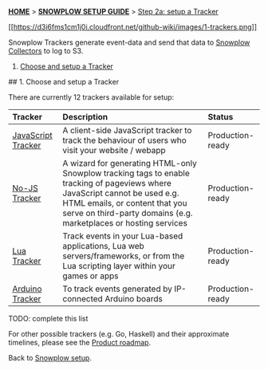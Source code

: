 <a name="top" />

[**HOME**](Home) > [**SNOWPLOW SETUP GUIDE**](Setting-up-Snowplow) > [Step 2a: setup a Tracker](Setting-up-a-tracker)

[[https://d3i6fms1cm1j0i.cloudfront.net/github-wiki/images/1-trackers.png]]

Snowplow Trackers generate event-data and send that data to [Snowplow Collectors](Setting-up-a-Collector) to log to S3.

1. [Choose and setup a Tracker](#choose-setup)

<a name="choose-setup" />
## 1. Choose and setup a Tracker

There are currently 12 trackers available for setup:

| **Tracker**                                    | **Description**                                     | **Status**       |
|:-----------------------------------------------|:----------------------------------------------------|:-----------------|
| [JavaScript Tracker](javascript-tracker-setup) | A client-side JavaScript tracker to track the behaviour of users who visit your website / webapp | Production-ready |
| [No-JS Tracker](no-js-tracker-setup)           | A wizard for generating HTML-only Snowplow tracking tags to enable tracking of pageviews where JavaScript cannot be used e.g. HTML emails, or content that you serve on third-party domains (e.g. marketplaces or hosting services | Production-ready |
| [Lua Tracker](lua-tracker-setup)         | Track events in your Lua-based applications, Lua web servers/frameworks, or from the Lua scripting layer within your games or apps | Production-ready |
| [Arduino Tracker](arduino-tracker-setup) | To track events generated by IP-connected Arduino boards | Production-ready |

TODO: complete this list

For other possible trackers (e.g. Go, Haskell) and their approximate timelines, please see the [Product roadmap](Product-roadmap).

Back to [Snowplow setup](Setting-up-Snowplow).